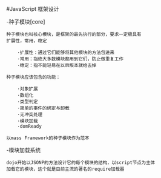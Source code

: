 #JavaScript 框架设计

-种子模块[core]

	种子模块也叫核心模块，是框架的最先执行的部分，要求一定极具有
	扩展性，常用，稳定

		·扩展性：通过它们能够将其他模块的方法包进来
		·常用：指绝大多数模块都用到它们，防止做重复工作
		·稳定：指不能轻易在以后版本就给去掉

	种子模块应该包含的功能：

		·对象扩展
		·数组化
		·类型判定
		·简单的事件的绑定与卸载
		·无冲突处理
		·模块加载
		·domReady

	以mass Framework的种子模块作为范本

-模块加载系统

	dojo开始以JSONP的方法设计它的每个模块的结构，以script节点为主体
	加载它的模块，这个就是目前主流的著名的require加载器




